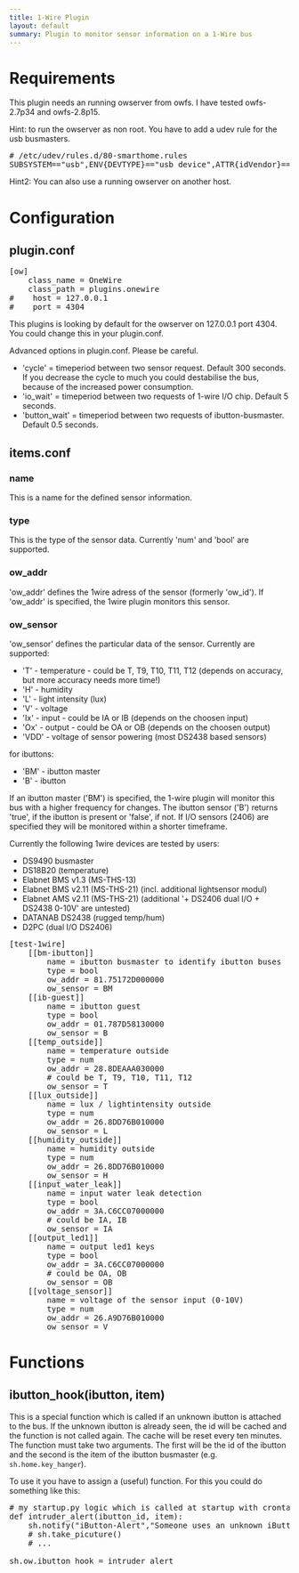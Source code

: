 ```yaml
---
title: 1-Wire Plugin
layout: default
summary: Plugin to monitor sensor information on a 1-Wire bus
---
```


Requirements
============
This plugin needs an running owserver from owfs. I have tested owfs-2.7p34 and owfs-2.8p15.

Hint: to run the owserver as non root. You have to add a udev rule for the usb busmasters.
<pre># /etc/udev/rules.d/80-smarthome.rules
SUBSYSTEM=="usb",ENV{DEVTYPE}=="usb_device",ATTR{idVendor}=="04fa", ATTR{idProduct}=="2490",GROUP="smarthome",MODE="0660"
</pre>

Hint2: You can also use a running owserver on another host.

Configuration
=============

plugin.conf
-----------
<pre>
[ow]
    class_name = OneWire
    class_path = plugins.onewire
#    host = 127.0.0.1
#    port = 4304
</pre>

This plugins is looking by default for the owserver on 127.0.0.1 port 4304. You could change this in your plugin.conf.

Advanced options in plugin.conf. Please be careful.

* 'cycle' = timeperiod between two sensor request. Default 300 seconds. If you decrease the cycle to much you could destabilise the bus, because of the increased power consumption.
* 'io_wait' = timeperiod between two requests of 1-wire I/O chip. Default 5 seconds.
* 'button_wait' = timeperiod between two requests of ibutton-busmaster. Default 0.5 seconds.
 


items.conf
--------------

### name
This is a name for the defined sensor information. 
 
### type
This is the type of the sensor data. Currently 'num' and 'bool' are supported.

### ow_addr
'ow_addr' defines the 1wire adress of the sensor (formerly 'ow_id'). If 'ow_addr' is specified, the 1wire plugin monitors this sensor.

### ow_sensor
'ow_sensor' defines the particular data of the sensor. Currently are supported:

* 'T' - temperature - could be T, T9, T10, T11, T12 (depends on accuracy, but more accuracy needs more time!)
* 'H' - humidity
* 'L' - light intensity (lux)
* 'V' - voltage
* 'Ix' - input - could be IA or IB (depends on the choosen input)
* 'Ox' - output - could be OA or OB (depends on the choosen output)
* 'VDD' - voltage of sensor powering (most DS2438 based sensors)

for ibuttons:

* 'BM' - ibutton master
* 'B' - ibutton

If an ibutton master ('BM') is specified, the 1-wire plugin will monitor this bus with a higher frequency for changes.
The ibutton sensor ('B') returns 'true', if the ibutton is present or 'false', if not.
If I/O sensors (2406) are specified they will be monitored within a shorter timeframe.

Currently the following 1wire devices are tested by users:

* DS9490 busmaster
* DS18B20 (temperature)
* Elabnet BMS v1.3  (MS-THS-13)
* Elabnet BMS v2.11 (MS-THS-21) (incl. additional lightsensor modul) 
* Elabnet AMS v2.11 (MS-THS-21) (additional '+ DS2406 dual I/O + DS2438 0-10V' are untested)
* DATANAB DS2438 (rugged temp/hum)
* D2PC (dual I/O DS2406)

<pre>
[test-1wire]
    [[bm-ibutton]]
        name = ibutton busmaster to identify ibutton buses
        type = bool
        ow_addr = 81.75172D000000
        ow_sensor = BM
    [[ib-guest]]
        name = ibutton guest
        type = bool
        ow_addr = 01.787D58130000
        ow_sensor = B
    [[temp_outside]]
        name = temperature outside
        type = num
        ow_addr = 28.8DEAAA030000
        # could be T, T9, T10, T11, T12
        ow_sensor = T
    [[lux_outside]]
        name = lux / lightintensity outside
        type = num
        ow_addr = 26.8DD76B010000
        ow_sensor = L
    [[humidity_outside]]
        name = humidity outside
        type = num
        ow_addr = 26.8DD76B010000
        ow_sensor = H
    [[input_water_leak]]
        name = input water leak detection
        type = bool
        ow_addr = 3A.C6CC07000000
        # could be IA, IB
        ow_sensor = IA
    [[output_led1]]
        name = output led1 keys
        type = bool
        ow_addr = 3A.C6CC07000000
        # could be OA, OB
        ow_sensor = OB
    [[voltage_sensor]]
        name = voltage of the sensor input (0-10V)
        type = num
        ow_addr = 26.A9D76B010000
        ow_sensor = V
</pre>

Functions
=========

ibutton_hook(ibutton, item)
--------------------------------

This is a special function which is called if an unknown ibutton is attached to the bus.
If the unknown ibutton is already seen, the id will be cached and the function is not called again. The cache will be reset every ten minutes.
The function must take two arguments. The first will be the id of the ibutton and the second is the item of the ibutton busmaster (e.g. `sh.home.key_hanger`).

To use it you have to assign a (useful) function. For this you could do something like this:

<pre># my startup.py logic which is called at startup with crontab = init
def intruder_alert(ibutton_id, item):
    sh.notify("iButton-Alert","Someone uses an unknown iButton ({0}) at {1}".format(ibutton_id, item))
    # sh.take_picuture()
    # ...

sh.ow.ibutton_hook = intruder_alert</pre>

